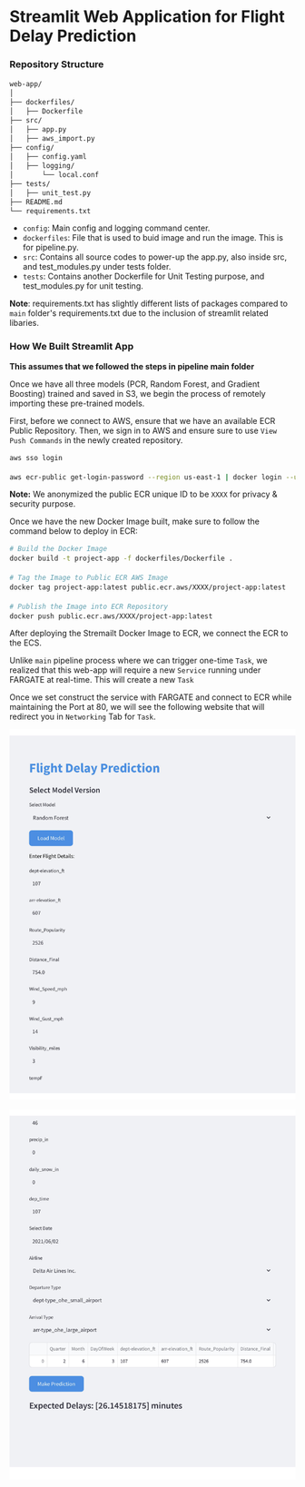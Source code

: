 # Streamlit Web Application for Flight Delay Prediction

### Repository Structure
```
web-app/
│
├── dockerfiles/
│   ├── Dockerfile
├── src/
│   ├── app.py
│   ├── aws_import.py
├── config/
│   ├── config.yaml
│   ├── logging/
│       └── local.conf
├── tests/
│   ├── unit_test.py
├── README.md
└── requirements.txt
```

- `config`: Main config and logging command center.
- `dockerfiles`: File that is used to buid image and run the image. This is for pipeline.py.
- `src`: Contains all source codes to power-up the app.py, also inside src, and test_modules.py under tests folder.
- `tests`: Contains another Dockerfile for Unit Testing purpose, and test_modules.py for unit testing.

**Note**: requirements.txt has slightly different lists of packages compared to `main` folder's requirements.txt due to the inclusion of streamlit related libaries.

### How We Built Streamlit App

**This assumes that we followed the steps in pipeline main folder**

Once we have all three models (PCR, Random Forest, and Gradient Boosting) trained and saved in S3, we begin the process of remotely importing these pre-trained models.

First, before we connect to AWS, ensure that we have an available ECR Public Repository. Then, we sign in to AWS and ensure sure to use `View Push Commands` in the newly created repository.

```bash
aws sso login

aws ecr-public get-login-password --region us-east-1 | docker login --username AWS --password-stdin public.ecr.aws/XXXX
```

**Note:** We anonymized the public ECR unique ID to be `XXXX` for privacy & security purpose.

Once we have the new Docker Image built, make sure to follow the command below to deploy in ECR:

```bash
# Build the Docker Image
docker build -t project-app -f dockerfiles/Dockerfile .

# Tag the Image to Public ECR AWS Image
docker tag project-app:latest public.ecr.aws/XXXX/project-app:latest

# Publish the Image into ECR Repository
docker push public.ecr.aws/XXXX/project-app:latest
```

After deploying the Stremailt Docker Image to ECR, we connect the ECR to the ECS.

Unlike `main` pipeline process where we can trigger one-time `Task`, we realized that this web-app will require a new `Service` running under FARGATE at real-time. This will create a new `Task`

Once we set construct the service with FARGATE and connect to ECR while maintaining the Port at 80, we will see the following website that will redirect you in `Networking` Tab for `Task`.

![Streamlit Image 1](image/web1.jpg)

![Streamlit Image 2](image/web2.jpg)

